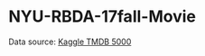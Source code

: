 # NYU-RBDA-17fall-Movie

Data source: [Kaggle TMDB 5000](https://www.kaggle.com/tmdb/tmdb-movie-metadata/data)
